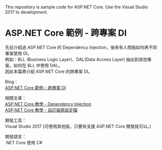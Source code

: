 This repository is sample code for ASP.NET Core.
Use the Visual Studio 2017 to development.

# ASP.NET Core 範例 - 跨專案 DI

先前介紹過 ASP.NET Core 的 Dependency Injection，後來有人問我如何再不同專案使用 DI。  
例如：BLL (Business Logic Layer)、DAL(Data Access Layer) 抽出到其他專案。如何在 BLL 中使用 DAL。  
因此本篇將介紹 ASP.NET Core 的跨專案 DI。  

Blog：  
[ASP.NET Core 範例 - 跨專案 DI](https://blog.johnwu.cc/article/asp-net-core-cross-projects-di.html)

相關文章：  
[ASP.NET Core 教學 - Dependency Injection](/article/asp-net-core-dependency-injection.html)  
[ASP.NET Core 教學 - 自訂組態設定檔](/article/asp-net-core-configuration.html)  

開發工具：  
Visual Studio 2017 (可使用其他版，只要有支援 ASP.NET Core 開發就可以。)

開發語言：  
.NET Core 使用 C#
